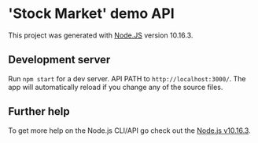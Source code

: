 # 'Stock Market' demo API

This project was generated with [Node.JS](https://nodejs.org/en) version 10.16.3.

## Development server

Run `npm start` for a dev server. API PATH to `http://localhost:3000/`. The app will automatically reload if you change any of the source files.

## Further help

To get more help on the Node.js CLI/API go check out the [Node.js v10.16.3](https://nodejs.org/dist/latest-v10.x/docs/api).